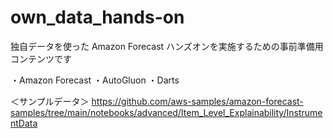 # own_data_hands-on
独自データを使った Amazon Forecast ハンズオンを実施するための事前準備用コンテンツです


・Amazon Forecast
・AutoGluon 
・Darts


＜サンプルデータ＞
https://github.com/aws-samples/amazon-forecast-samples/tree/main/notebooks/advanced/Item_Level_Explainability/InstrumentData
